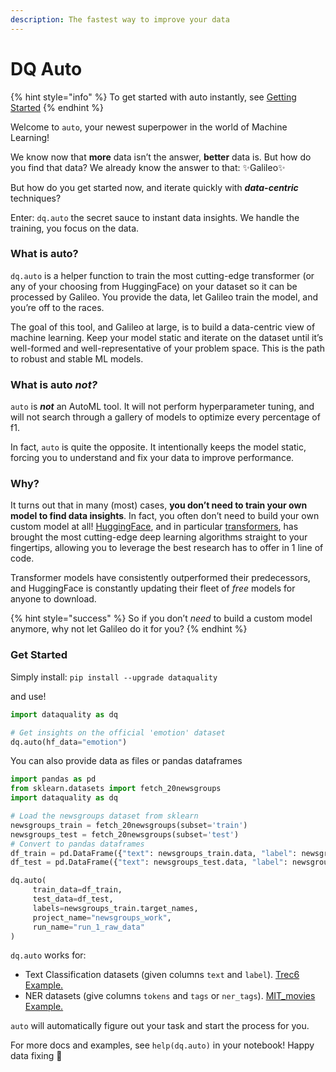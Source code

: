 ```yaml
---
description: The fastest way to improve your data
---
```


# DQ Auto

{% hint style="info" %}
To get started with auto instantly, see [Getting Started](1-get-started-add-your-data-to-galileo.md)
{% endhint %}

Welcome to `auto`, your newest superpower in the world of Machine Learning!

We know now that **more** data isn’t the answer, **better** data is. But how do you find that data? We already know the answer to that: ✨Galileo✨

But how do you get started now, and iterate quickly with _**data-centric**_ techniques?

Enter: `dq.auto` the secret sauce to instant data insights. We handle the training, you focus on the data.

### What is auto?

`dq.auto` is a helper function to train the most cutting-edge transformer (or any of your choosing from HuggingFace) on your dataset so it can be processed by Galileo. You provide the data, let Galileo train the model, and you’re off to the races.

The goal of this tool, and Galileo at large, is to build a data-centric view of machine learning. Keep your model static and iterate on the dataset until it’s well-formed and well-representative of your problem space. This is the path to robust and stable ML models.

### What is auto _not?_

`auto` is _**not**_ an AutoML tool. It will not perform hyperparameter tuning, and will not search through a gallery of models to optimize every percentage of f1.

In fact, `auto` is quite the opposite. It intentionally keeps the model static, forcing you to understand and fix your data to improve performance.

### Why?

It turns out that in many (most) cases, **you don’t need to train your own model to find data insights**. In fact, you often don’t need to build your own custom model at all! [HuggingFace](https://huggingface.co/), and in particular [transformers](https://huggingface.co/docs/transformers/index), has brought the most cutting-edge deep learning algorithms straight to your fingertips, allowing you to leverage the best research has to offer in 1 line of code.

Transformer models have consistently outperformed their predecessors, and HuggingFace is constantly updating their fleet of _free_ models for anyone to download.

{% hint style="success" %}
So if you don’t _need_ to build a custom model anymore, why not let Galileo do it for you?
{% endhint %}

### Get Started

Simply install: `pip install --upgrade dataquality`

and use!

```python
import dataquality as dq

# Get insights on the official 'emotion' dataset
dq.auto(hf_data="emotion")
```

You can also provide data as files or pandas dataframes

```python
import pandas as pd
from sklearn.datasets import fetch_20newsgroups
import dataquality as dq

# Load the newsgroups dataset from sklearn
newsgroups_train = fetch_20newsgroups(subset='train')
newsgroups_test = fetch_20newsgroups(subset='test')
# Convert to pandas dataframes
df_train = pd.DataFrame({"text": newsgroups_train.data, "label": newsgroups_train.target})
df_test = pd.DataFrame({"text": newsgroups_test.data, "label": newsgroups_test.target})

dq.auto(
     train_data=df_train, 
     test_data=df_test, 
     labels=newsgroups_train.target_names,
     project_name="newsgroups_work", 
     run_name="run_1_raw_data"
)
```

`dq.auto` works for:

* Text Classification datasets (given columns `text` and `label`). [Trec6 Example.](https://huggingface.co/datasets/rungalileo/trec6)
* NER datasets (give columns `tokens` and `tags` or `ner_tags`). [MIT\_movies Example.](https://huggingface.co/datasets/rungalileo/mit\_movies)

`auto` will automatically figure out your task and start the process for you.

For more docs and examples, see `help(dq.auto)` in your notebook! Happy data fixing 🚀
